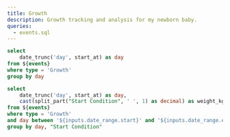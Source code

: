```yaml
---
title: Growth 
description: Growth tracking and analysis for my newborn baby.
queries:
  - events.sql
---
```


```sql dates
select
    date_trunc('day', start_at) as day 
from ${events}
where type = 'Growth'
group by day
```

<DateRange name=date_range data={dates} dates=day/>

```sql growth_by_day
select
    date_trunc('day', start_at) as day,
    cast(split_part("Start Condition", ' ', 1) as decimal) as weight_kg
from ${events}  
where type = 'Growth'
and day between '${inputs.date_range.start}' and '${inputs.date_range.end}'
group by day, "Start Condition"
```

<LineChart
    data={growth_by_day}
    x=day
    y=weight_kg
    title="Weight Over Time"
    labels
    yAxisTitle="Weight (kg)"
/>